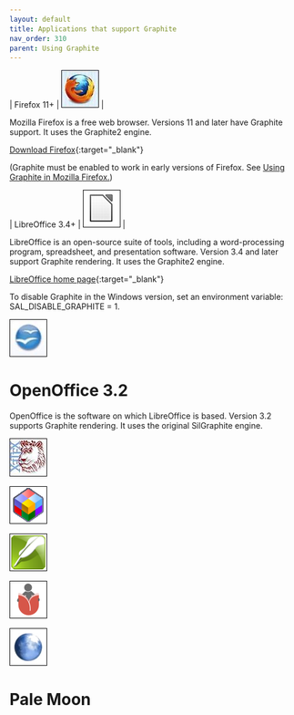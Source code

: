 ```yaml
---
layout: default
title: Applications that support Graphite
nav_order: 310
parent: Using Graphite
---
```


| Firefox 11+ | ![](assets/images/logo_Firefox.jpeg) |

Mozilla Firefox is a free web browser. Versions 11 and later have Graphite support. It uses the Graphite2 engine.

[Download Firefox](https://www.mozilla.org/en-US/firefox/new){:target="_blank"}

(Graphite must be enabled to work in early versions of Firefox. See [Using Graphite in Mozilla Firefox.](graphite_firefox))

| LibreOffice 3.4+ | ![](assets/images/logo_LibreOffice.png) |

LibreOffice is an open-source suite of tools, including a word-processing program, spreadsheet, and presentation software. Version 3.4 and later support Graphite rendering. It uses the Graphite2 engine.

[LibreOffice home page](https://www.libreoffice.org){:target="_blank"}

To disable Graphite in the Windows version, set an environment variable: SAL_DISABLE_GRAPHITE = 1.

![](assets/images/logo_OpenOffice.jpeg)

# OpenOffice 3.2

OpenOffice is the software on which LibreOffice is based. Version 3.2 supports Graphite rendering. It uses the original SilGraphite engine.

![](assets/images/logo_Xetex.jpeg)

![](assets/images/logo_FieldWorks.jpeg)

![](assets/images/logo_Paratext.png)

![](assets/images/logo_Bloom.png)

![](assets/images/logo_PaleMoon.jpeg)

# Pale Moon